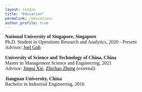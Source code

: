 ```yaml
---
layout: single
title: "Education"
permalink: /education/
author_profile: true
---
```

<br>
<body style="font-family: Time New Roman;">

<p style="font-size: 16px; margin-top: -1em;">
	<b>National University of Singapore, Singapore</b><br>
	Ph.D. Student in Operations Research and Analytics, 2020 - Present<br>
	Advisor: <a href="https://www.joelgoh.net/" target="_blank" style="color: black">Joel Goh</a>  
</p>
       
<p style="font-size: 16px;">
	<b>University of Science and Technology of China, China</b><br>
	Master in Management Science and Engineering, 2021  <br>
	Advisor: <a href="https://www.wi.tum.de/tum-campus-heilbronn/center-for-digital-transformation/prof-dr-xie/" target="_blank" style="color: black">Jingui Xie</a>,  <a href="https://sites.google.com/site/zhengzhichao1985/home" target="_blank" style="color: black">Zhichao Zheng</a> (external)  
</p>      
   
<p style="font-size: 16px;">
	<b>Jiangnan University, China</b><br>
	Bachelor in Industrial Engineering, 2016
</p>

</body>